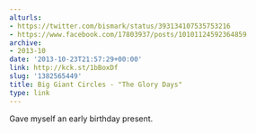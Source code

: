 ```yaml
---
alturls:
- https://twitter.com/bismark/status/393134107535753216
- https://www.facebook.com/17803937/posts/10101124592364859
archive:
- 2013-10
date: '2013-10-23T21:57:29+00:00'
link: http://kck.st/1bBoxDf
slug: '1382565449'
title: Big Giant Circles - "The Glory Days"
type: link
---
```


Gave myself an early birthday present.

